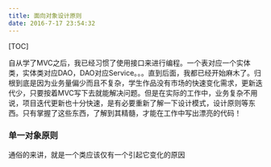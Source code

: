```yaml
---
title: 面向对象设计原则
date: 2016-7-17 23:54:32
---
```

[TOC]

自从学了MVC之后，我已经习惯了使用接口来进行编程。一个表对应一个实体类，实体类对应DAO，DAO对应Service。。。直到后面，我都已经开始麻木了。归根到底是因为业务量偏少而且不复杂，学生作品没有市场的快速变化需求，更新迭代少，只要按着MVC写下去就能解决问题。但是在实际的工作中，业务复杂不用说，项目迭代更新也十分快速，是有必要重新了解一下设计模式，设计原则等东西。只有掌握了这些东西，了解到其精髓，才能在工作中写出漂亮的代码！

### 单一对象原则
通俗的来讲，就是一个类应该仅有一个引起它变化的原因


